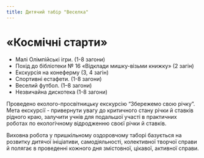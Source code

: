 ```yaml
---
title: Дитячий табір "Веселка"
---
```


# «Космічні старти»

- Малі Олімпійські ігри. (1-8 загони)
- Похід до бібліотеки № 16 «Відклади мишку-візьми книжку» (2 загін)
- Екскурсія на конеферму (3, 4 загін)
- Спортивні естафети. (1-8 загони)
- Веселий футбол. (1–8 загони)
- Незвичайна дискотека (1-8 загони)

Проведено еколого-просвітницьку екскурсію “Збережемо свою річку”. Мета екскурсії - привернути увагу до критичного стану річки й ставків рідного краю, залучити учнів для подальшої участі в практичних роботах по екологічному відродженню своєї річки й ставків.

Виховна робота у пришкільному оздоровчому таборі базується на розвитку дитячої ініціативи, самодіяльності, колективної творчої справи й полягає в проведенні кожного дня змістовної, цікавої, активної справи.

<slideshow id="_/72157653527239999" />
